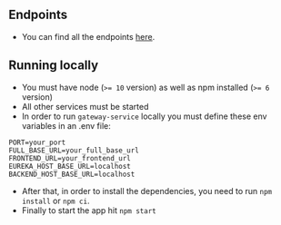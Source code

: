 ## Endpoints

- You can find all the endpoints [here](https://github.com/MasovicHaris/event4u/wiki).

## Running locally

- You must have node (`>= 10` version) as well as npm installed (`>= 6` version)
- All other services must be started
- In order to run `gateway-service` locally you must define these env variables in an .env file:

```
PORT=your_port
FULL_BASE_URL=your_full_base_url
FRONTEND_URL=your_frontend_url
EUREKA_HOST_BASE_URL=localhost
BACKEND_HOST_BASE_URL=localhost
```

- After that, in order to install the dependencies, you need to run `npm install` or `npm ci`.
- Finally to start the app hit `npm start`
